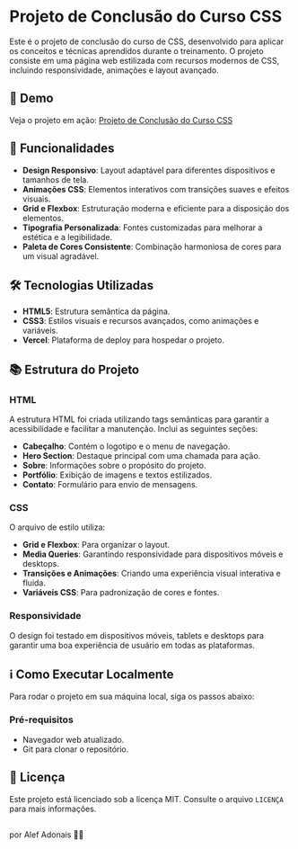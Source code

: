 # Projeto de Conclusão do Curso CSS

Este é o projeto de conclusão do curso de CSS, desenvolvido para aplicar os conceitos e técnicas aprendidos durante o treinamento. O projeto consiste em uma página web estilizada com recursos modernos de CSS, incluindo responsividade, animações e layout avançado.

## 👀 Demo
Veja o projeto em ação: [Projeto de Conclusão do Curso CSS](https://projeto-de-conclus-o-do-curso-css.vercel.app/)

## 🚀 Funcionalidades
- **Design Responsivo**: Layout adaptável para diferentes dispositivos e tamanhos de tela.
- **Animações CSS**: Elementos interativos com transições suaves e efeitos visuais.
- **Grid e Flexbox**: Estruturação moderna e eficiente para a disposição dos elementos.
- **Tipografia Personalizada**: Fontes customizadas para melhorar a estética e a legibilidade.
- **Paleta de Cores Consistente**: Combinação harmoniosa de cores para um visual agradável.

## 🛠️ Tecnologias Utilizadas
- **HTML5**: Estrutura semântica da página.
- **CSS3**: Estilos visuais e recursos avançados, como animações e variáveis.
- **Vercel**: Plataforma de deploy para hospedar o projeto.

## 📚 Estrutura do Projeto

### HTML
A estrutura HTML foi criada utilizando tags semânticas para garantir a acessibilidade e facilitar a manutenção. Inclui as seguintes seções:
- **Cabeçalho**: Contém o logotipo e o menu de navegação.
- **Hero Section**: Destaque principal com uma chamada para ação.
- **Sobre**: Informações sobre o propósito do projeto.
- **Portfólio**: Exibição de imagens e textos estilizados.
- **Contato**: Formulário para envio de mensagens.

### CSS
O arquivo de estilo utiliza:
- **Grid e Flexbox**: Para organizar o layout.
- **Media Queries**: Garantindo responsividade para dispositivos móveis e desktops.
- **Transições e Animações**: Criando uma experiência visual interativa e fluida.
- **Variáveis CSS**: Para padronização de cores e fontes.

### Responsividade
O design foi testado em dispositivos móveis, tablets e desktops para garantir uma boa experiência de usuário em todas as plataformas.

## ℹ️ Como Executar Localmente

Para rodar o projeto em sua máquina local, siga os passos abaixo:

### Pré-requisitos
- Navegador web atualizado.
- Git para clonar o repositório.

## 📝 Licença
Este projeto está licenciado sob a licença MIT. Consulte o arquivo `LICENÇA` para mais informações.

##
 por Alef Adonais 👐🏼
